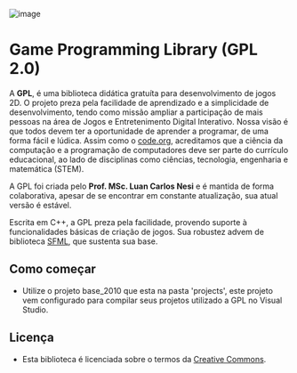 ![image](https://raw.githubusercontent.com/libgpl/GPL/master/GPL2.0/GPLib/resources/logoGPL2.png)

# Game Programming Library (GPL 2.0)

A **GPL**, é uma biblioteca didática gratuíta para desenvolvimento de jogos 2D. O projeto preza pela facilidade de aprendizado e a simplicidade de desenvolvimento, tendo como missão ampliar a participação de mais pessoas na área de Jogos e Entretenimento Digital Interativo. Nossa visão é que todos devem ter a oportunidade de aprender a programar, de uma forma fácil e lúdica. Assim como o [code.org](http://code.org/), acreditamos que a ciência da computação e a programação de computadores deve ser parte do currículo educacional, ao lado de disciplinas como ciências, tecnologia, engenharia e matemática (STEM).

A GPL foi criada pelo **Prof. MSc. Luan Carlos Nesi** e é mantida de forma colaborativa, apesar de se encontrar em constante atualização, sua atual versão é estável.

Escrita em C++, a GPL preza pela facilidade, provendo suporte à funcionalidades básicas de criação de jogos. Sua robustez advem de biblioteca [SFML](http://www.sfml-dev.org/), que sustenta sua base.

<!--## Características

  - Orientada a objetos
  - Nomenclatura padronizada (en)

## Funcionalidades

  - Rendering de sprites (com sprite sheets)
  - Rendering de textos (com fontes .ttf)
  - Reprodução de áudio (.wav, .mp3, .ogg, outros)
  - Gerenciamento de recursos
  - Controle de tempo
  - Captura de inputs (teclado, mouse, joystick e toque)
  - Funções para testes de colisão
  - Tilemap com suporte a multiplas camadas e objetos
  - Entre outras...

## Jogos usando a Unicórnio

  - I hate Flappy Bird: [vídeo](http://www.youtube.com/watch?v=IgDd3IXTekg) 
  - PokeTretaMon: [vídeo](http://youtu.be/0x9sIIj6oBU)   
  - Outro jogo estilo pokemon: [vídeo] (http://youtu.be/FAv_1ucMwac)  
  
Está usando a GPL seu projeto? Deixe-nos saber.  
Mande um email para 'libgpl@gmail.com' contendo um vídeo ou um link com imagens do projeto.

## Instituições usando a GPL

  - [Universidade do Vale do Rio dos Sinos](http://www.unisinos.br) (Unisinos), no Rio Grande do Sul, nos cursos superiores de Jogos Digitais. 
-->

## Como começar
  - Utilize o projeto base_2010 que esta na pasta 'projects', este projeto vem configurado para compilar seus projetos utilizado a GPL no Visual Studio.
<!--
Ainda não existe um plugin ou script para a criação de novos projetos, você sempre deve utilizar o projeto base para iniciar.
-->

## Licença

  - Esta biblioteca é licenciada sobre o termos da [Creative Commons](https://creativecommons.org).
